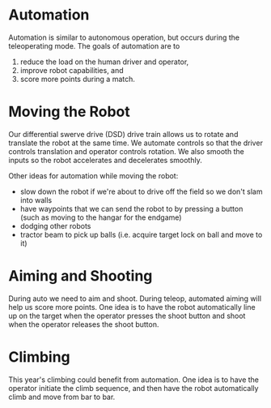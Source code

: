 # Automation

Automation is similar to autonomous operation, but occurs during the teleoperating mode. The goals of automation are to

1. reduce the load on the human driver and operator,
2. improve robot capabilities, and
3. score more points during a match.

# Moving the Robot

Our differential swerve drive (DSD) drive train allows us to rotate and translate the robot at the same time. We automate controls so that the driver controls translation and operator controls rotation. We also smooth the inputs so the robot accelerates and decelerates smoothly.

Other ideas for automation while moving the robot:

- slow down the robot if we're about to drive off the field so we don't slam into walls
- have waypoints that we can send the robot to by pressing a button (such as moving to the hangar for the endgame)
- dodging other robots
- tractor beam to pick up balls (i.e. acquire target lock on ball and move to it)

# Aiming and Shooting

During auto we need to aim and shoot. During teleop, automated aiming will help us score more points. One idea is to have the robot automatically line up on the target when the operator presses the shoot button and shoot when the operator releases the shoot button.

# Climbing

This year's climbing could benefit from automation. One idea is to have the operator initiate the climb sequence, and then have the robot automatically climb and move from bar to bar.